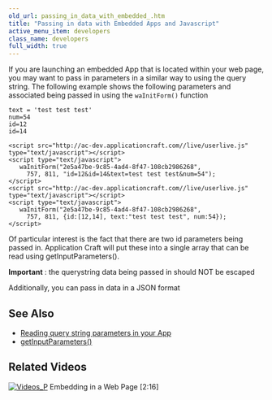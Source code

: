 ```yaml
---
old_url: passing_in_data_with_embedded_.htm
title: "Passing in data with Embedded Apps and Javascript"
active_menu_item: developers
class_name: developers
full_width: true
---
```


If you are launching an embedded App that is located within your web page, you may want to pass in parameters in a similar way to using the query string. The following example shows the following parameters and associated being passed in using the `waInitForm()` function

    text = 'test test test' 
    num=54
    id=12
    id=14
    
    <script src="http://ac-dev.applicationcraft.com//live/userlive.js" type="text/javascript"></script>
    <script type="text/javascript">
       waInitForm("2e5a47be-9c85-4ad4-8f47-108cb2986268", 
         757, 811, "id=12&id=14&text=test test test&num=54");
    </script>
    <script src="http://ac-dev.applicationcraft.com//live/userlive.js" type="text/javascript"></script>
    <script type="text/javascript">
       waInitForm("2e5a47be-9c85-4ad4-8f47-108cb2986268", 
         757, 811, {id:[12,14], text:"test test test", num:54});
    </script>

Of particular interest is the fact that there are two id parameters being passed in. Application Craft will put these into a single array that can be read using getInputParameters().

**Important** : the querystring data being passed in should NOT be escaped

Additionally, you can pass in data in a JSON format

## See Also

 - [Reading query string parameters in your App](/developers/documentation/product-guide/advanced-features/passing-parameters-into-apps/reading-querystring-parameters)
 - [getInputParameters()](/developers/documentation/scripting-apis/client-api/app-functions/getinputparameter)

## Related Videos

[![Videos\_P](/img/docs/videos_p.png)](http://www.youtube.com/v/Riyw8suv0hc?autoplay=1&hd=1&fs=1&showsearch=0&rel=0&) Embedding in a Web Page [2:16]
